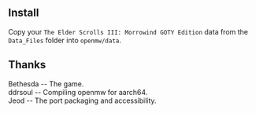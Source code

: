 ## Install
Copy your `The Elder Scrolls III: Morrowind GOTY Edition` data from the `Data_Files` folder into `openmw/data`.

## Thanks
Bethesda -- The game.  
ddrsoul -- Compiling openmw for aarch64.  
Jeod -- The port packaging and accessibility.  